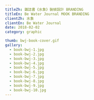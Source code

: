 ```yaml
---
titleZh: 雜誌書《水象》裝幀設計 BRANDING
titleEn: Be Water Journal MOOK BRANDING
clientZh: 水象
clientEn: Be Water Journal
date: 2018-02-02
category: graphic

thumb: bwj-book-cover.gif
gallery:
  - book-bwj-1.jpg
  - book-bwj-2.jpg
  - book-bwj-3.jpg
  - book-bwj-4.jpg
  - book-bwj-5.jpg
  - book-bwj-6.jpg
  - book-bwj-7.jpg
  - book-bwj-8.jpg
  - book-bwj-9.jpg
  - book-bwj-10.jpg
---
```

